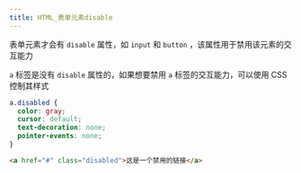 ```yaml
---
title: HTML_表单元素disable
---
```

表单元素才会有 `disable` 属性，如 `input` 和 `button` ，该属性用于禁用该元素的交互能力 

`a` 标签是没有 `disable` 属性的，如果想要禁用 `a` 标签的交互能力，可以使用 CSS 控制其样式 

```css
a.disabled {
  color: gray;
  cursor: default;
  text-decoration: none;
  pointer-events: none;
}

```

```html
<a href="#" class="disabled">这是一个禁用的链接</a>
```

